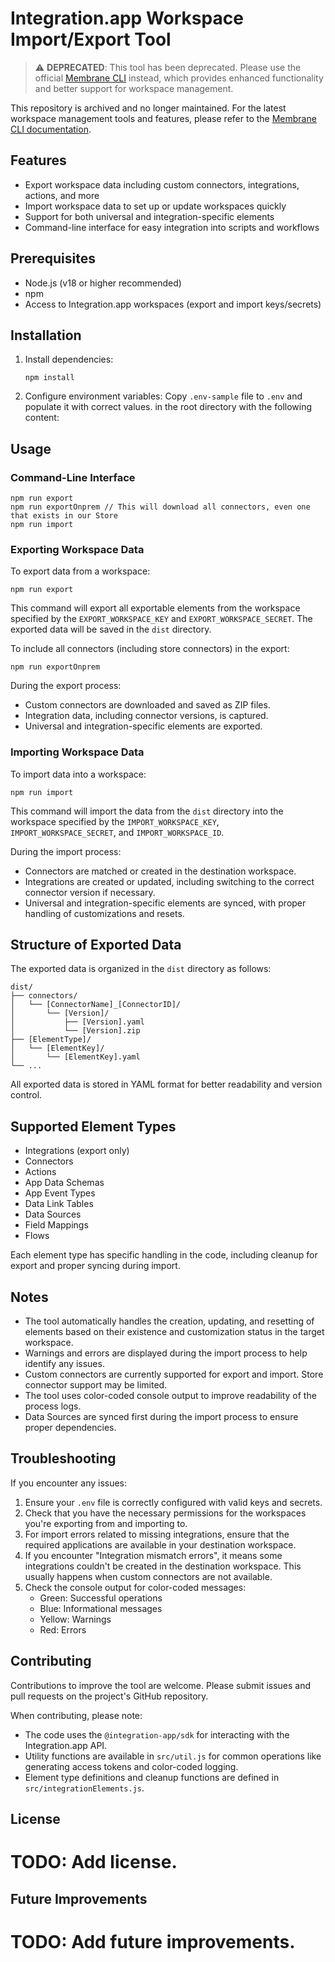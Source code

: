 # Integration.app Workspace Import/Export Tool

> ⚠️ **DEPRECATED**: This tool has been deprecated. Please use the official [Membrane CLI](https://www.npmjs.com/package/@integration-app/membrane-cli) instead, which provides enhanced functionality and better support for workspace management.

This repository is archived and no longer maintained. For the latest workspace management tools and features, please refer to the [Membrane CLI documentation](https://www.npmjs.com/package/@integration-app/membrane-cli).

## Features

- Export workspace data including custom connectors, integrations, actions, and more
- Import workspace data to set up or update workspaces quickly
- Support for both universal and integration-specific elements
- Command-line interface for easy integration into scripts and workflows

## Prerequisites

- Node.js (v18 or higher recommended)
- npm
- Access to Integration.app workspaces (export and import keys/secrets)

## Installation

1. Install dependencies:

   ```
   npm install
   ```

2. Configure environment variables:
   Copy `.env-sample` file to `.env` and populate it with correct values. in the root directory with the following content:

## Usage

### Command-Line Interface

```
npm run export
npm run exportOnprem // This will download all connectors, even one that exists in our Store
npm run import
```

### Exporting Workspace Data

To export data from a workspace:

```
npm run export
```

This command will export all exportable elements from the workspace specified by the `EXPORT_WORKSPACE_KEY` and `EXPORT_WORKSPACE_SECRET`. The exported data will be saved in the `dist` directory.

To include all connectors (including store connectors) in the export:

```
npm run exportOnprem
```

During the export process:

- Custom connectors are downloaded and saved as ZIP files.
- Integration data, including connector versions, is captured.
- Universal and integration-specific elements are exported.

### Importing Workspace Data

To import data into a workspace:

```
npm run import
```

This command will import the data from the `dist` directory into the workspace specified by the `IMPORT_WORKSPACE_KEY`, `IMPORT_WORKSPACE_SECRET`, and `IMPORT_WORKSPACE_ID`.

During the import process:

- Connectors are matched or created in the destination workspace.
- Integrations are created or updated, including switching to the correct connector version if necessary.
- Universal and integration-specific elements are synced, with proper handling of customizations and resets.

## Structure of Exported Data

The exported data is organized in the `dist` directory as follows:

```
dist/
├── connectors/
│   └── [ConnectorName]_[ConnectorID]/
│       └── [Version]/
│           ├── [Version].yaml
│           └── [Version].zip
├── [ElementType]/
│   └── [ElementKey]/
│       └── [ElementKey].yaml
└── ...
```

All exported data is stored in YAML format for better readability and version control.

## Supported Element Types

- Integrations (export only)
- Connectors
- Actions
- App Data Schemas
- App Event Types
- Data Link Tables
- Data Sources
- Field Mappings
- Flows

Each element type has specific handling in the code, including cleanup for export and proper syncing during import.

## Notes

- The tool automatically handles the creation, updating, and resetting of elements based on their existence and customization status in the target workspace.
- Warnings and errors are displayed during the import process to help identify any issues.
- Custom connectors are currently supported for export and import. Store connector support may be limited.
- The tool uses color-coded console output to improve readability of the process logs.
- Data Sources are synced first during the import process to ensure proper dependencies.

## Troubleshooting

If you encounter any issues:

1. Ensure your `.env` file is correctly configured with valid keys and secrets.
2. Check that you have the necessary permissions for the workspaces you're exporting from and importing to.
3. For import errors related to missing integrations, ensure that the required applications are available in your destination workspace.
4. If you encounter "Integration mismatch errors", it means some integrations couldn't be created in the destination workspace. This usually happens when custom connectors are not available.
5. Check the console output for color-coded messages:
   - Green: Successful operations
   - Blue: Informational messages
   - Yellow: Warnings
   - Red: Errors

## Contributing

Contributions to improve the tool are welcome. Please submit issues and pull requests on the project's GitHub repository.

When contributing, please note:

- The code uses the `@integration-app/sdk` for interacting with the Integration.app API.
- Utility functions are available in `src/util.js` for common operations like generating access tokens and color-coded logging.
- Element type definitions and cleanup functions are defined in `src/integrationElements.js`.

## License

# TODO: Add license.

## Future Improvements

# TODO: Add future improvements.
